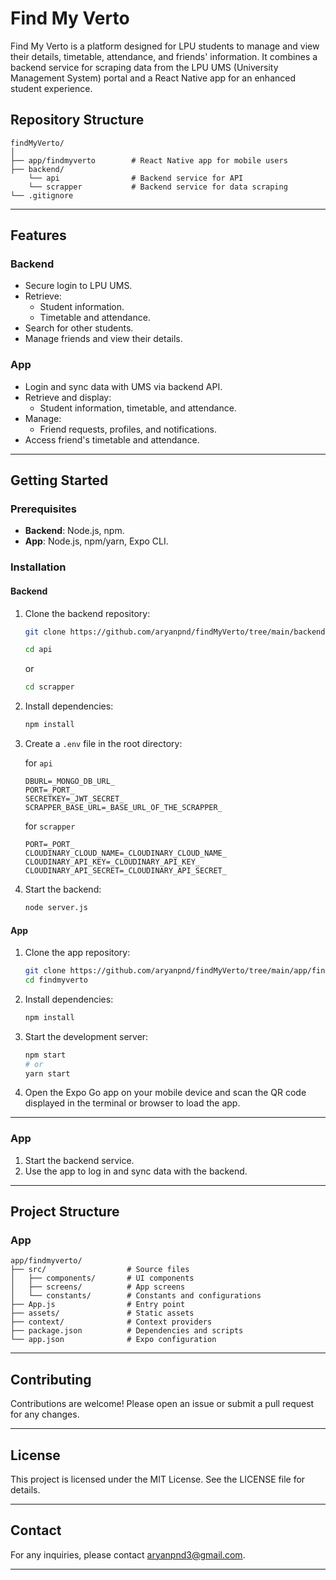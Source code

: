 # Find My Verto

Find My Verto is a platform designed for LPU students to manage and view their details, timetable, attendance, and friends' information. It combines a backend service for scraping data from the LPU UMS (University Management System) portal and a React Native app for an enhanced student experience.

## Repository Structure

```
findMyVerto/
│
├── app/findmyverto        # React Native app for mobile users
├── backend/               
    └── api                # Backend service for API
    └── scrapper           # Backend service for data scraping
└── .gitignore
```

---

## Features

### Backend
- Secure login to LPU UMS.
- Retrieve:
  - Student information.
  - Timetable and attendance.
- Search for other students.
- Manage friends and view their details.

### App
- Login and sync data with UMS via backend API.
- Retrieve and display:
  - Student information, timetable, and attendance.
- Manage:
  - Friend requests, profiles, and notifications.
- Access friend's timetable and attendance.

---

## Getting Started

### Prerequisites
- **Backend**: Node.js, npm.
- **App**: Node.js, npm/yarn, Expo CLI.

### Installation

#### Backend
1. Clone the backend repository:
    ```sh
    git clone https://github.com/aryanpnd/findMyVerto/tree/main/backend/
    ```
    ```sh
    cd api
    ```
    or
    ```sh
    cd scrapper
    ```
2. Install dependencies:
    ```sh
    npm install
    ```
3. Create a `.env` file in the root directory:
    
    for `api`
    ```env
    DBURL=_MONGO_DB_URL_
    PORT=_PORT_
    SECRETKEY=_JWT_SECRET_
    SCRAPPER_BASE_URL=_BASE_URL_OF_THE_SCRAPPER_
    ```
    for `scrapper`
    ```env
    PORT=_PORT_
    CLOUDINARY_CLOUD_NAME=_CLOUDINARY_CLOUD_NAME_
    CLOUDINARY_API_KEY=_CLOUDINARY_API_KEY_
    CLOUDINARY_API_SECRET=_CLOUDINARY_API_SECRET_
    ```
4. Start the backend:
    ```sh
    node server.js
    ```

#### App
1. Clone the app repository:
    ```sh
    git clone https://github.com/aryanpnd/findMyVerto/tree/main/app/findmyverto
    cd findmyverto
    ```
2. Install dependencies:
    ```sh
    npm install
    ```
3. Start the development server:
    ```sh
    npm start
    # or
    yarn start
    ```

4. Open the Expo Go app on your mobile device and scan the QR code displayed in the terminal or browser to load the app.

---

### App
1. Start the backend service.
2. Use the app to log in and sync data with the backend.

---

## Project Structure


### App
```
app/findmyverto/
├── src/                  # Source files
│   ├── components/       # UI components
│   ├── screens/          # App screens
│   └── constants/        # Constants and configurations
├── App.js                # Entry point
├── assets/               # Static assets
├── context/              # Context providers
├── package.json          # Dependencies and scripts
└── app.json              # Expo configuration
```

---

## Contributing

Contributions are welcome! Please open an issue or submit a pull request for any changes.

---

## License

This project is licensed under the MIT License. See the LICENSE file for details.

---

## Contact

For any inquiries, please contact [aryanpnd3@gmail.com](mailto:aryanpnd3@gmail.com).

--- 